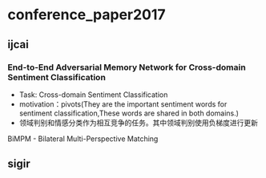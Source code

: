 # conference_paper2017

## ijcai
### End-to-End Adversarial Memory Network for Cross-domain Sentiment Classification

- Task: Cross-domain Sentiment Classification
- motivation：pivots(They are the important sentiment words for sentiment classification,These words are shared in both domains.)
- 领域判别和情感分类作为相互竞争的任务。其中领域判别使用负梯度进行更新

BiMPM - Bilateral Multi-Perspective Matching



## sigir



